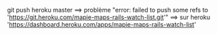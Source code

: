 git push heroku master
==> problème "error: failed to push some refs to 'https://git.heroku.com/mapie-maps-rails-watch-list.git'"
==> sur heroku 'https://dashboard.heroku.com/apps/mapie-maps-rails-watch-list'
